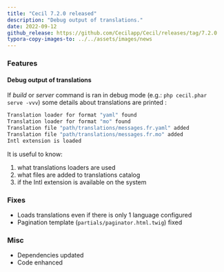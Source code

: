 ```yaml
---
title: "Cecil 7.2.0 released"
description: "Debug output of translations."
date: 2022-09-12
github_release: https://github.com/Cecilapp/Cecil/releases/tag/7.2.0
typora-copy-images-to: ../../assets/images/news
---
```


### Features

#### Debug output of translations

If _build_ or _server_ command is ran in debug mode (e.g.: `php cecil.phar serve -vvv`) some details about translations are printed :

```bash
Translation loader for format "yaml" found
Translation loader for format "mo" found
Translation file "path/translations/messages.fr.yaml" added
Translation file "path/translations/messages.fr.mo" added
Intl extension is loaded
```

It is useful to know:

  1. what translations loaders are used
  2. what files are added to translations catalog
  3. if the Intl extension is available on the system

### Fixes

- Loads translations even if there is only 1 language configured
- Pagination template (`partials/paginator.html.twig`) fixed

### Misc

- Dependencies updated
- Code enhanced
